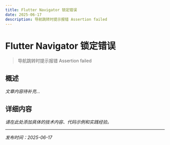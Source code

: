 ```yaml
---
title: Flutter Navigator 锁定错误
date: 2025-06-17
description: 导航跳转时提示报错 Assertion failed
---
```


# Flutter Navigator 锁定错误

> 导航跳转时提示报错 Assertion failed

## 概述

*文章内容待补充...*

## 详细内容

*请在此处添加具体的技术内容、代码示例和实践经验。*

---

*发布时间：2025-06-17*

